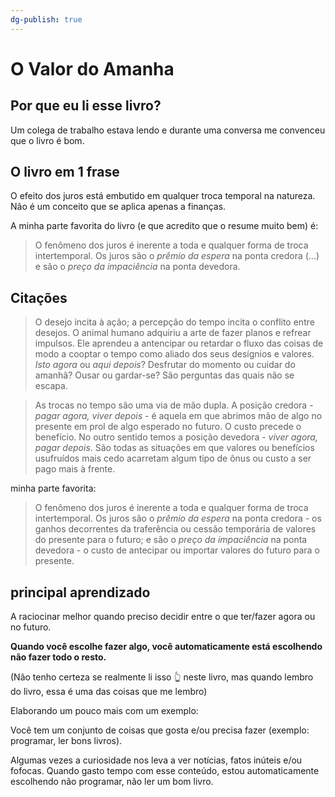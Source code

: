 ```yaml
---
dg-publish: true
---
```

# O Valor do Amanha

## Por que eu li esse livro?

Um colega de trabalho estava lendo e durante uma conversa me convenceu que o livro é bom.

## O livro em 1 frase

O efeito dos juros está embutido em qualquer troca temporal na natureza. Não é um conceito que se aplica apenas a finanças.

A minha parte favorita do livro (e que acredito que o resume muito bem) é:

> O fenômeno dos juros é inerente a toda e qualquer forma de troca intertemporal. Os juros são o *prêmio da espera* na ponta credora (...) e são o *preço da impaciência* na ponta devedora.

## Citações

> O desejo incita à ação; a percepção do tempo incita o conflito entre desejos. O animal humano adquiriu a arte de fazer planos e refrear impulsos. Ele aprendeu a antencipar ou retardar o fluxo das coisas de modo a cooptar o tempo como aliado dos seus desígnios e valores. *Isto agora* ou *aqui depois*? Desfrutar do momento ou cuidar do amanhã? Ousar ou gardar-se? São perguntas das quais não se escapa.

> As trocas no tempo são uma via de mão dupla. A posição credora - *pagar agora, viver depois* - é aquela em que abrimos mão de algo no presente em prol de algo esperado no futuro. O custo precede o benefício. No outro sentido temos a posição devedora - *viver agora, pagar depois*. São todas as situações em que valores ou benefícios usufruídos mais cedo acarretam algum tipo de ônus ou custo a ser pago mais à frente.

minha parte favorita:

> O fenômeno dos juros é inerente a toda e qualquer forma de troca intertemporal. Os juros são o *prêmio da espera* na ponta credora - os ganhos decorrentes da traferência ou cessão temporária de valores do presente para o futuro; e são o *preço da impaciência* na ponta devedora - o custo de antecipar ou importar valores do futuro para o presente. 




## principal aprendizado

A raciocinar melhor quando preciso decidir entre o que ter/fazer agora ou no futuro.

**Quando você escolhe fazer algo, você automaticamente está escolhendo não fazer todo o resto.**

(Não tenho certeza se realmente li isso 👆 neste livro, mas quando lembro do livro, essa é uma das coisas que me lembro)

Elaborando um pouco mais com um exemplo:

Você tem um conjunto de coisas que gosta e/ou precisa fazer (exemplo: programar, ler bons livros).

Algumas vezes a curiosidade nos leva a ver notícias, fatos inúteis e/ou fofocas. Quando gasto tempo com esse conteúdo, estou automaticamente escolhendo não programar, não ler um bom livro.


